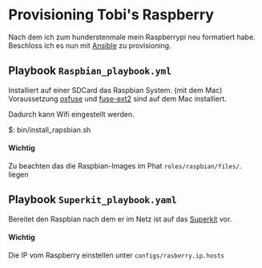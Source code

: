 Provisioning Tobi's Raspberry
=============================

Nach dem ich zum hunderstenmale mein Raspberrypi neu formatiert habe.
Beschloss ich es nun mit [Ansible](http://docs.ansible.com/ansible/quickstart.html) zu provisioning.

Playbook `Raspbian_playbook.yml`
-------------------------------

Installiert auf einer SDCard das Raspbian System. (mit dem Mac)
Voraussetzung [oxfuse](https://github.com/osxfuse/osxfuse/releases) und [fuse-ext2](https://sourceforge.net/projects/fuse-ext2/files/fuse-ext2/) 
sind auf dem Mac installiert.

Dadurch kann Wifi eingestellt werden.

   $: bin/install_rapsbian.sh

#### Wichtig

Zu beachten das die Raspbian-Images im Phat ```roles/raspbian/files/```. liegen

Playbook `Superkit_playbook.yaml`
---------------------------------

Bereitet den Raspbian nach dem er im Netz ist auf das 
[Superkit](https://www.sunfounder.com/learn/category/Super_Kit_V2_for_RaspberryPi.html) vor.

#### Wichtig

Die IP vom Raspberry einstellen unter ``configs/rasberry.ip.hosts``
